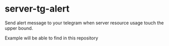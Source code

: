 # server-tg-alert

Send alert message to your telegram when server resource usage touch the upper bound.

Example will be able to find in this repository
